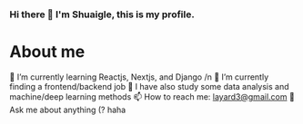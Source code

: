 ### Hi there 👋   I'm Shuaigle, this is my profile.

# About me
🌱 I’m currently learning Reactjs, Nextjs, and Django /n
👯 I’m currently finding a frontend/backend job
🔭 I have also study some data analysis and machine/deep learning methods
📫 How to reach me: layard3@gmail.com
💬 Ask me about anything (? haha
<!--
**Shuaigle/Shuaigle** is a ✨ _special_ ✨ repository because its `README.md` (this file) appears on your GitHub profile.

Here are some ideas to get you started:

- 🔭 I’m currently working on ...
- 🌱 I’m currently learning ...
- 👯 I’m looking to collaborate on ...
- 🤔 I’m looking for help with ...
- 💬 Ask me about ...
- 📫 How to reach me: ...
- 😄 Pronouns: ...
- ⚡ Fun fact: ...
-->
